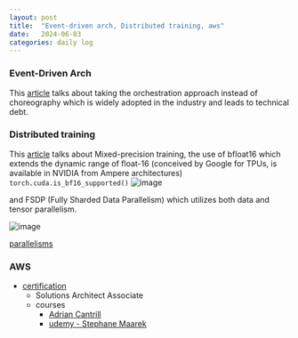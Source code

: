 ```yaml
---
layout: post
title:  "Event-driven arch, Distributed training, aws"
date:   2024-06-03
categories: daily log
---
```


### Event-Driven Arch
This [article](https://gillesbarbier.medium.com/the-way-we-are-building-event-driven-applications-is-misguided-7f7c5f1a9061) talks about taking the orchestration approach instead of choreography which is widely adopted in the industry and leads to technical debt.
    
### Distributed training
This [article](https://magazine.sebastianraschka.com/p/accelerating-pytorch-model-training) talks about Mixed-precision training, the use of bfloat16 which extends the dynamic range of float-16 (conceived by Google for TPUs, is available in NVIDIA from Ampere architectures) ```torch.cuda.is_bf16_supported()```
![image](https://github.com/mkmohangb/mkmohangb.github.io/assets/2610866/c2571100-f5dd-4967-a4e2-9a63049ee8da)

and FSDP (Fully Sharded Data Parallelism) which utilizes both data and tensor parallelism.

![image](https://github.com/mkmohangb/mkmohangb.github.io/assets/2610866/a4830c5d-bc99-4595-bd42-f5330e8e3737)


[parallelisms](https://docs.nvidia.com/nemo-framework/user-guide/latest/nemotoolkit/nlp/nemo_megatron/parallelisms.html)

### AWS
- [certification](https://aws.amazon.com/certification/)
  - Solutions Architect Associate
  - courses
    - [Adrian Cantrill](https://learn.cantrill.io/p/all-the-things-plus)
    - [udemy - Stephane Maarek](https://www.udemy.com/course/aws-certified-solutions-architect-associate-saa-c03/)
   


